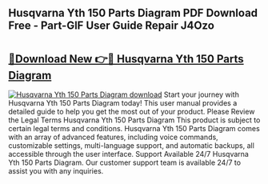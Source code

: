 ## Husqvarna Yth 150 Parts Diagram PDF Download Free - Part-GlF User Guide Repair J4Ozo

# <h2><a href="http://dflmqtv.blite.top/?on=Husqvarna+Yth+150+Parts+Diagram">🔗Download New 👉🔴 Husqvarna Yth 150 Parts Diagram</a></h2>

[![Husqvarna Yth 150 Parts Diagram download](https://i.imgur.com/lujVjoI.png)](http://dflmqtv.blite.top/?on=Husqvarna+Yth+150+Parts+Diagram)
Start your journey with Husqvarna Yth 150 Parts Diagram today! This user manual provides a detailed guide to help you get the most out of your product. Please Review the Legal Terms Husqvarna Yth 150 Parts Diagram This product is subject to certain legal terms and conditions. Husqvarna Yth 150 Parts Diagram comes with an array of advanced features, including voice commands, customizable settings, multi-language support, and automatic backups, all accessible through the user interface. Support Available 24/7 Husqvarna Yth 150 Parts Diagram. Our customer support team is available 24/7 to assist you with any inquiries.
